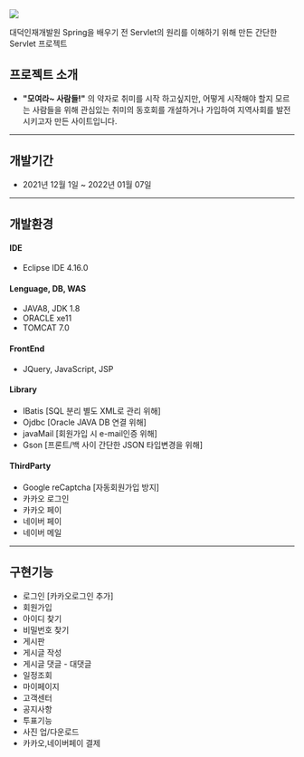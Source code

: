 <img src="https://capsule-render.vercel.app/api?type=waving&color=D3D3D3&height=230&section=header&text=Moram&fontSize=50" />

대덕인재개발원 Spring을 배우기 전 Servlet의 원리를 이해하기 위해 만든 간단한 Servlet 프로젝트

## 프로젝트 소개
- <strong>"모여라~ 사람들!"</strong> 의 약자로 취미를 시작 하고싶지만, 어떻게 시작해야 할지 모르는 사람들을 위해 
관심있는 취미의 동호회를 개설하거나 가입하여 지역사회를 발전시키고자 만든 사이트입니다.
<hr />

## 개발기간
- 2021년 12월 1일 ~ 2022년 01월 07일
<hr />

## 개발환경
#### IDE
- Eclipse IDE 4.16.0
#### Lenguage, DB, WAS
- JAVA8, JDK 1.8
- ORACLE xe11
- TOMCAT 7.0
#### FrontEnd
- JQuery, JavaScript, JSP
#### Library
- IBatis   [SQL 분리 별도 XML로 관리 위해]
- Ojdbc    [Oracle JAVA DB 연결 위해]
- javaMail [회원가입 시 e-mail인증 위해]
- Gson     [프론트/백 사이 간단한 JSON 타입변경을 위해]
#### ThirdParty
- Google reCaptcha [자동회원가입 방지]
- 카카오 로그인
- 카카오 페이
- 네이버 페이
- 네이버 메일
<hr />

## 구현기능
- 로그인 [카카오로그인 추가]
- 회원가입
- 아이디 찾기
- 비밀번호 찾기
- 게시판
- 게시글 작성
- 게시글 댓글 - 대댓글
- 일정조회
- 마이페이지
- 고객센터
- 공지사항
- 투표기능
- 사진 업/다운로드
- 카카오,네이버페이 결제
